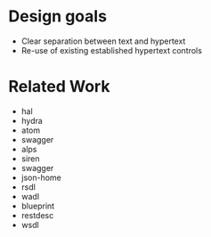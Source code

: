 # Design goals

* Clear separation between text and hypertext
* Re-use of existing established hypertext controls

# Related Work

* hal
* hydra
* atom
* swagger
* alps
* siren
* swagger
* json-home
* rsdl
* wadl
* blueprint
* restdesc
* wsdl
